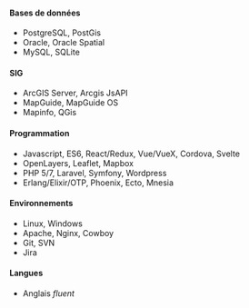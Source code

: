 
#### <i class="fas fa-database"></i> Bases de données

- PostgreSQL, PostGis
- Oracle, Oracle Spatial
- MySQL, SQLite

#### <i class="fas fa-layer-group"></i> SIG

- ArcGIS Server, Arcgis JsAPI
- MapGuide, MapGuide OS
- Mapinfo, QGis

#### <i class="fas fa-code"></i> Programmation

- Javascript, ES6, React/Redux, Vue/VueX, Cordova, Svelte
- OpenLayers, Leaflet, Mapbox
- PHP 5/7, Laravel, Symfony, Wordpress
- Erlang/Elixir/OTP, Phoenix, Ecto, Mnesia

#### <i class="fas fa-cubes"></i> Environnements

- Linux, Windows
- Apache, Nginx, Cowboy
- Git, SVN
- Jira

#### <i class="fas fa-comments"></i> Langues

- Anglais _fluent_
